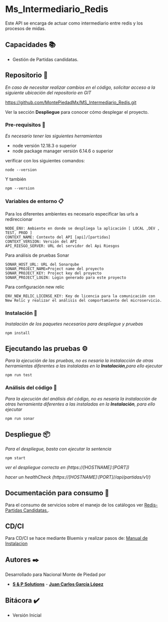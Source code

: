 # Ms_Intermediario_Redis

Este API se encarga de actuar como intermediario entre redis y los procesos de midas.

## Capacidades :books:

- Gestión de Partidas candidatas.


## Repositorio 🚀

_En caso de necesitar realizar cambios en el código, solicitar acceso a la siguiente ubicación del repositorio en GIT_

https://github.com/MontePiedadMx/MS_Intermediario_Redis.git

Ver la sección **Despliegue** para conocer cómo desplegar el proyecto.

### Pre-requisitos :bookmark_tabs:

_Es necesario tener las siguientes herramientas_

- node versión 12.18.3 o superior
- node package manager versión 6.14.6 o superior

verificar con los siguientes comandos:

```
node --version
```

Y también

```
npm --version
```

### Variables de entorno :clipboard:

Para los diferentes ambientes es necesario especificar las urls a redireccionar

```
NODE_ENV: Ambiente en donde se despliega la aplicación [ LOCAL ,DEV , TEST, PROD ]
CONTEXT_NAME: Contexto del API [api]/[partidas]
CONTEXT_VERSION: Versión del API
API_RIESGO_SERVER: URL del servidor del Api Riesgos
```

Para análisis de pruebas Sonar

```
SONAR_HOST_URL: URL del Sonarqube
SONAR_PROJECT_NAME=Project name del proyecto
SONAR_PROJECT_KEY: Project key del proyecto
SONAR_PROJECT_LOGIN: Login generado para este proyecto
```

Para configuración new relic

```
ENV_NEW_RELIC_LICENSE_KEY: Key de licencia para la comunicación con New Relic y realizar el análisis del comportamiento del microservicio.

```

### Instalación :wrench:

_Instalación de los paquetes necesarios para despliegue y pruebas_

```
npm install
```

## Ejecutando las pruebas ⚙️

_Para la ejecución de las pruebas, no es nesaria la instalacción de otras herramientas diferentes a las instaladas en la **Instalación**,para ello ejecutar_

```
npm run test

```

### Análisis del código :nut_and_bolt:

_Para la ejecución del análisis del código, no es nesaria la instalacción de otras herramienta diferentes a las instaladas en la **Instalación**, para ello ejecutar_

```
npm run sonar
```

## Despliegue :package:

_Para el despliegue, basta con ejecutar la sentencia_

```
npm start
```

_ver el despliegue correcto en (https://[HOSTNAME]:[PORT])_

_hacer un healthCheck (https://[HOSTNAME]:[PORT]//api/partidas/v1/)_

## Documentación para consumo :book:

Para el consumo de servicios sobre el manejo de los catálogos ver [Redis-Partidas Candidatas.](https://msclientredis.docs.apiary.io/).

## CD/CI

Para CD/CI se hace mediante Bluemix y realizar pasos de: [Manual de Instalacion](*)

## Autores :black_nib:

Desarrollado para Nacional Monte de Piedad por

* [**S & P Solutions**](<(https://www.spsolutions.com.mx/)>) - [**Juan Carlos García López**](https://github.com/JuanCarlosGarciaLopez)

## Bitácora :heavy_check_mark:
- Versión Inicial

